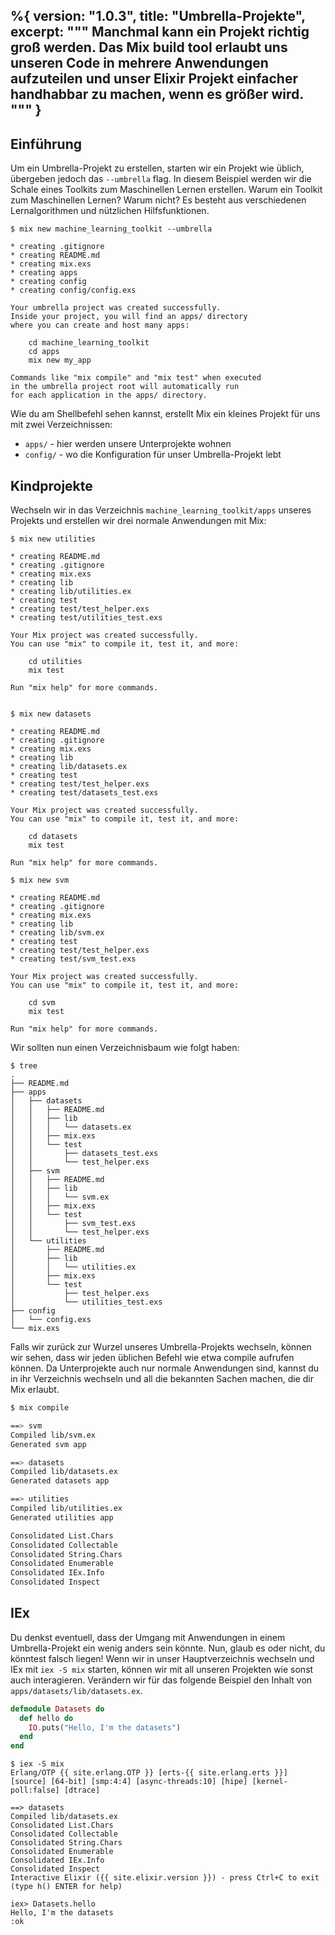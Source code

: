 %{
  version: "1.0.3",
  title: "Umbrella-Projekte",
  excerpt: """
  Manchmal kann ein Projekt richtig groß werden. Das Mix build tool erlaubt uns unseren Code in mehrere Anwendungen aufzuteilen und unser Elixir Projekt einfacher handhabbar zu machen, wenn es größer wird.
  """
}
---

## Einführung

Um ein Umbrella-Projekt zu erstellen, starten wir ein Projekt wie üblich, übergeben jedoch das `--umbrella` flag.
In diesem Beispiel werden wir die Schale eines Toolkits zum Maschinellen Lernen erstellen. Warum ein Toolkit zum Maschinellen Lernen? Warum nicht? Es besteht aus verschiedenen Lernalgorithmen und nützlichen Hilfsfunktionen.

```shell
$ mix new machine_learning_toolkit --umbrella

* creating .gitignore
* creating README.md
* creating mix.exs
* creating apps
* creating config
* creating config/config.exs

Your umbrella project was created successfully.
Inside your project, you will find an apps/ directory
where you can create and host many apps:

    cd machine_learning_toolkit
    cd apps
    mix new my_app

Commands like "mix compile" and "mix test" when executed
in the umbrella project root will automatically run
for each application in the apps/ directory.
```

Wie du am Shellbefehl sehen kannst, erstellt Mix ein kleines Projekt für uns mit zwei Verzeichnissen:

  - `apps/` - hier werden unsere Unterprojekte wohnen
  - `config/` - wo die Konfiguration für unser Umbrella-Projekt lebt

## Kindprojekte

Wechseln wir in das Verzeichnis `machine_learning_toolkit/apps` unseres Projekts und erstellen wir drei normale Anwendungen mit Mix:

```shell
$ mix new utilities

* creating README.md
* creating .gitignore
* creating mix.exs
* creating lib
* creating lib/utilities.ex
* creating test
* creating test/test_helper.exs
* creating test/utilities_test.exs

Your Mix project was created successfully.
You can use "mix" to compile it, test it, and more:

    cd utilities
    mix test

Run "mix help" for more commands.


$ mix new datasets

* creating README.md
* creating .gitignore
* creating mix.exs
* creating lib
* creating lib/datasets.ex
* creating test
* creating test/test_helper.exs
* creating test/datasets_test.exs

Your Mix project was created successfully.
You can use "mix" to compile it, test it, and more:

    cd datasets
    mix test

Run "mix help" for more commands.

$ mix new svm

* creating README.md
* creating .gitignore
* creating mix.exs
* creating lib
* creating lib/svm.ex
* creating test
* creating test/test_helper.exs
* creating test/svm_test.exs

Your Mix project was created successfully.
You can use "mix" to compile it, test it, and more:

    cd svm
    mix test

Run "mix help" for more commands.
```

Wir sollten nun einen Verzeichnisbaum wie folgt haben:

```shell
$ tree
.
├── README.md
├── apps
│   ├── datasets
│   │   ├── README.md
│   │   ├── lib
│   │   │   └── datasets.ex
│   │   ├── mix.exs
│   │   └── test
│   │       ├── datasets_test.exs
│   │       └── test_helper.exs
│   ├── svm
│   │   ├── README.md
│   │   ├── lib
│   │   │   └── svm.ex
│   │   ├── mix.exs
│   │   └── test
│   │       ├── svm_test.exs
│   │       └── test_helper.exs
│   └── utilities
│       ├── README.md
│       ├── lib
│       │   └── utilities.ex
│       ├── mix.exs
│       └── test
│           ├── test_helper.exs
│           └── utilities_test.exs
├── config
│   └── config.exs
└── mix.exs
```

Falls wir zurück zur Wurzel unseres Umbrella-Projekts wechseln, können wir sehen, dass wir jeden üblichen Befehl wie etwa compile aufrufen können. Da Unterprojekte auch nur normale Anwendungen sind, kannst du in ihr Verzeichnis wechseln und all die bekannten Sachen machen, die dir Mix erlaubt.

```bash
$ mix compile

==> svm
Compiled lib/svm.ex
Generated svm app

==> datasets
Compiled lib/datasets.ex
Generated datasets app

==> utilities
Compiled lib/utilities.ex
Generated utilities app

Consolidated List.Chars
Consolidated Collectable
Consolidated String.Chars
Consolidated Enumerable
Consolidated IEx.Info
Consolidated Inspect
```

## IEx

Du denkst eventuell, dass der Umgang mit Anwendungen in einem Umbrella-Projekt ein wenig anders sein könnte. Nun, glaub es oder nicht, du könntest falsch liegen! Wenn wir in unser Hauptverzeichnis wechseln und IEx mit `iex -S mix` starten, können wir mit all unseren Projekten wie sonst auch interagieren. Verändern wir für das folgende Beispiel den Inhalt von `apps/datasets/lib/datasets.ex`.

```elixir
defmodule Datasets do
  def hello do
    IO.puts("Hello, I'm the datasets")
  end
end
```

```shell
$ iex -S mix
Erlang/OTP {{ site.erlang.OTP }} [erts-{{ site.erlang.erts }}] [source] [64-bit] [smp:4:4] [async-threads:10] [hipe] [kernel-poll:false] [dtrace]

==> datasets
Compiled lib/datasets.ex
Consolidated List.Chars
Consolidated Collectable
Consolidated String.Chars
Consolidated Enumerable
Consolidated IEx.Info
Consolidated Inspect
Interactive Elixir ({{ site.elixir.version }}) - press Ctrl+C to exit (type h() ENTER for help)

iex> Datasets.hello
Hello, I'm the datasets
:ok
```

